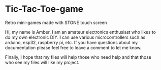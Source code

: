 # Tic-Tac-Toe-game
Retro mini-games made with STONE touch screen


Hi, my name is Amber. I am an amateur electronics enthusiast who likes to do my own electronic DIY. I can use various microcontrollers such as arduino, esp32, raspberry pi, etc. If you have questions about my documentation please feel free to leave a comment to let me know.


Finally, I hope that my files will help those who need help and that those who see my files will like my project.
